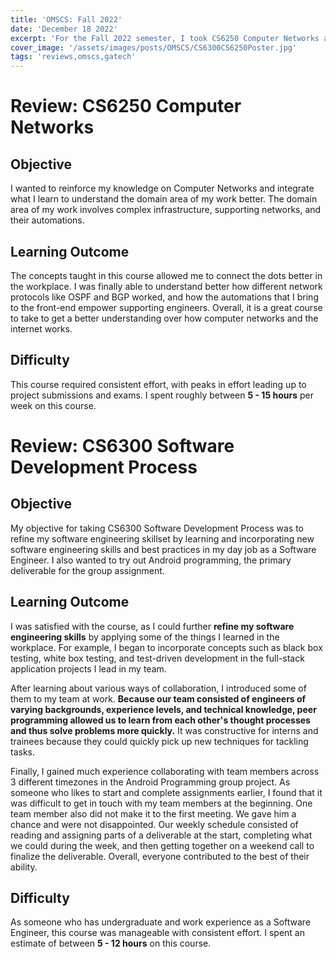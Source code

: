 ```yaml
---
title: 'OMSCS: Fall 2022'
date: 'December 18 2022'
excerpt: 'For the Fall 2022 semester, I took CS6250 Computer Networks and CS6300 Software Development Process. Here is my review of these courses.'
cover_image: '/assets/images/posts/OMSCS/CS6300CS6250Poster.jpg'
tags: 'reviews,omscs,gatech'
---
```

# Review: CS6250 Computer Networks
## Objective
I wanted to reinforce my knowledge on Computer Networks and integrate what I learn to understand the domain area of my work better. The domain area of my work involves complex infrastructure, supporting networks, and their automations. 
## Learning Outcome
The concepts taught in this course allowed me to connect the dots better in the workplace. I was finally able to understand better how different network protocols like OSPF and BGP worked, and how the automations that I bring to the front-end empower supporting engineers. Overall, it is a great course to take to get a better understanding over how computer networks and the internet works. 
## Difficulty
This course required consistent effort, with peaks in effort leading up to project submissions and exams. I spent roughly between **5 - 15 hours** per week on this course. 

# Review: CS6300 Software Development Process
## Objective
My objective for taking CS6300 Software Development Process was to refine my software engineering skillset by learning and incorporating new software engineering skills and best practices in my day job as a Software Engineer. I also wanted to try out Android programming, the primary deliverable for the group assignment. 
## Learning Outcome
I was satisfied with the course, as I could further **refine my software engineering skills** by applying some of the things I learned in the workplace. For example, I began to incorporate concepts such as black box testing, white box testing, and test-driven development in the full-stack application projects I lead in my team. 

After learning about various ways of collaboration, I introduced some of them to my team at work. **Because our team consisted of engineers of varying backgrounds, experience levels, and technical knowledge, peer programming allowed us to learn from each other's thought processes and thus solve problems more quickly.** It was constructive for interns and trainees because they could quickly pick up new techniques for tackling tasks.

Finally, I gained much experience collaborating with team members across 3 different timezones in the Android Programming group project. As someone who likes to start and complete assignments earlier, I found that it was difficult to get in touch with my team members at the beginning. One team member also did not make it to the first meeting. We gave him a chance and were not disappointed. Our weekly schedule consisted of reading and assigning parts of a deliverable at the start, completing what we could during the week, and then getting together on a weekend call to finalize the deliverable. Overall, everyone contributed to the best of their ability. 

## Difficulty
As someone who has undergraduate and work experience as a Software Engineer, this course was manageable with consistent effort. I spent an estimate of between **5 - 12 hours** on this course.